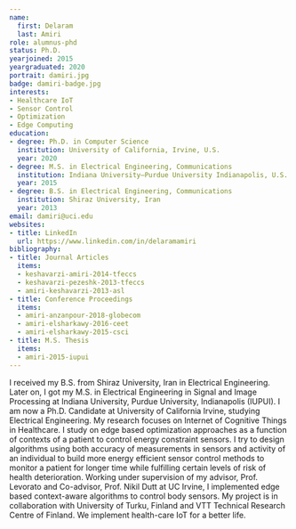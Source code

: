 ```yaml
---
name:
  first: Delaram
  last: Amiri
role: alumnus-phd
status: Ph.D.
yearjoined: 2015
yeargraduated: 2020
portrait: damiri.jpg
badge: damiri-badge.jpg
interests:
- Healthcare IoT
- Sensor Control
- Optimization
- Edge Computing
education:
- degree: Ph.D. in Computer Science
  institution: University of California, Irvine, U.S.
  year: 2020
- degree: M.S. in Electrical Engineering, Communications
  institution: Indiana University–Purdue University Indianapolis, U.S.
  year: 2015
- degree: B.S. in Electrical Engineering, Communications
  institution: Shiraz University, Iran
  year: 2013
email: damiri@uci.edu
websites:
- title: LinkedIn
  url: https://www.linkedin.com/in/delaramamiri
bibliography:
- title: Journal Articles
  items:
  - keshavarzi-amiri-2014-tfeccs
  - keshavarzi-pezeshk-2013-tfeccs
  - amiri-keshavarzi-2013-asl
- title: Conference Proceedings
  items:
  - amiri-anzanpour-2018-globecom
  - amiri-elsharkawy-2016-ceet
  - amiri-elsharkawy-2015-csci
- title: M.S. Thesis
  items:
  - amiri-2015-iupui
---
```


I received my  B.S. from Shiraz University, Iran in Electrical Engineering.  Later on, I got my M.S. in Electrical Engineering in Signal and Image Processing at Indiana University, Purdue University, Indianapolis (IUPUI). I am now a Ph.D. Candidate at University of California Irvine, studying Electrical Engineering. My research focuses on Internet of Cognitive Things in Healthcare. I study on edge based optimization approaches as a function of contexts of a patient to control energy constraint sensors. I try to design algorithms using both accuracy of measurements in sensors and activity of an individual to build more energy efficient sensor control methods to monitor a patient for longer time while fulfilling certain levels of risk of health deterioration. Working under supervision of my advisor, Prof. Levorato and Co-advisor, Prof. Nikil Dutt at UC Irvine, I implemented edge based context-aware algorithms to control body sensors. My project is in collaboration with University of Turku, Finland and VTT Technical Research Centre of Finland. We implement health-care IoT for a better life.
